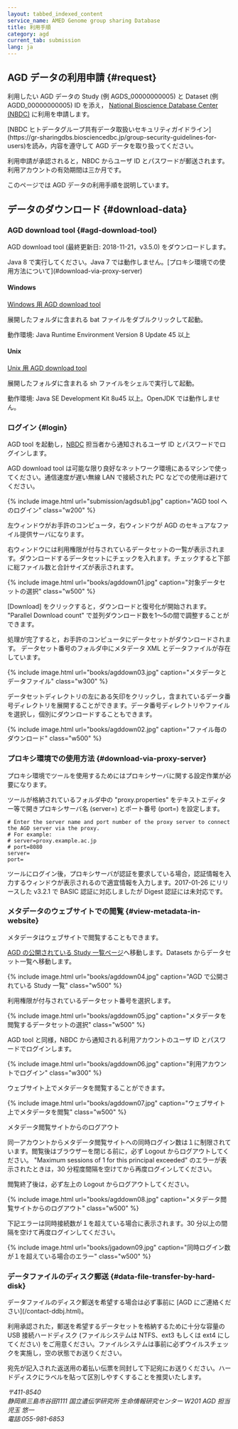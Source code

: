 ```yaml
---
layout: tabbed_indexed_content
service_name: AMED Genome group sharing Database
title: 利用手順
category: agd
current_tab: submission
lang: ja
---
```


## AGD データの利用申請  {#request}

利用したい AGD データの Study (例 AGDS\_00000000005) と Dataset (例 AGDD\_00000000005) ID を添え， [National Bioscience Database Center (NBDC)](http://gr-sharingdbs.biosciencedbc.jp/agd-guidelines) に利用を申請します。



<div class="attention" markdown="1">
[NBDC ヒトデータグループ共有データ取扱いセキュリティガイドライン](https://gr-sharingdbs.biosciencedbc.jp/group-security-guidelines-for-users)を読み，内容を遵守して AGD データを取り扱ってください。
</div>

利用申請が承認されると，NBDC からユーザ ID とパスワードが郵送されます。利用アカウントの有効期間は三か月です。

このページでは AGD データの利用手順を説明しています。

## データのダウンロード  {#download-data}

### AGD download tool  {#agd-download-tool}

AGD download tool (最終更新日: 2018-11-21，v3.5.0) をダウンロードします。


<div class="attention" markdown="1">
Java 8 で実行してください。Java 7 では動作しません。[プロキシ環境での使用方法について](#download-via-proxy-server)
</div>

#### Windows

[Windows 用 AGD download tool](/assets/files/submission/3-5-0/AGD_tool.zip)

展開したフォルダに含まれる bat ファイルをダブルクリックして起動。

<span class="red">動作環境: Java Runtime Environment Version 8 Update 45 以上</span>

#### Unix

[Unix 用 AGD download tool](/assets/files/submission/3-5-0/AGD_tool_unix.zip)

展開したフォルダに含まれる sh ファイルをシェルで実行して起動。

<span class="red">動作環境: Java SE Development Kit 8u45 以上。OpenJDK では動作しません。</span>

### ログイン  {#login}

AGD tool を起動し，[NBDC](http://gr-sharingdbs.biosciencedbc.jp/agd-guidelines) 担当者から通知されるユーザ ID とパスワードでログインします。

<div class="attention">
AGD download tool は可能な限り良好なネットワーク環境にあるマシンで使ってください。通信速度が遅い無線 LAN で接続された PC などでの使用は避けてください。
</div>


{% include image.html url="submission/agdsub1.jpg" caption="AGD tool へのログイン" class="w200" %}


左ウィンドウがお手許のコンピュータ，右ウィンドウが AGD のセキュアなファイル提供サーバになります。

右ウィンドウには利用権限が付与されているデータセットの一覧が表示されます。ダウンロードするデータセットにチェックを入れます。チェックすると下部に総ファイル数と合計サイズが表示されます。


{% include image.html url="books/agddown01.jpg" caption="対象データセットの選択" class="w500" %}


\[Download\] をクリックすると，ダウンロードと復号化が開始されます。 "Parallel Download count" で並列ダウンロード数を1～5の間で調整することができます。

処理が完了すると，お手許のコンピュータにデータセットがダウンロードされます。 データセット番号のフォルダ中にメタデータ XML とデータファイルが存在しています。


{% include image.html url="books/agddown03.jpg" caption="メタデータとデータファイル" class="w300" %}


データセットディレクトリの左にある矢印をクリックし，含まれているデータ番号ディレクトリを展開することができます。データ番号ディレクトリやファイルを選択し，個別にダウンロードすることもできます。


{% include image.html url="books/agddown02.jpg" caption="ファイル毎のダウンロード" class="w500" %}


### プロキシ環境での使用方法  {#download-via-proxy-server}

プロキシ環境でツールを使用するためにはプロキシサーバに関する設定作業が必要になります。

ツールが格納されているフォルダ中の "proxy.properties" をテキストエディター等で開きプロキシサーバ名 (server=) とポート番号 (port=) を設定します。

```
# Enter the server name and port number of the proxy server to connect the AGD server via the proxy.
# For example:
# server=proxy.example.ac.jp
# port=8080
server=
port=
```

ツールにログイン後，プロキシサーバが認証を要求している場合，認証情報を入力するウィンドウが表示されるので適宜情報を入力します。2017-01-26 にリリースした v3.2.1 で BASIC 認証に対応しましたが Digest 認証には未対応です。

### メタデータのウェブサイトでの閲覧  {#view-metadata-in-website}

メタデータはウェブサイトで閲覧することもできます。

[AGD の公開されている Study 一覧ページ](https://ddbj.nig.ac.jp/agd/viewer/view/studies)へ移動します。Datasets からデータセット一覧へ移動します。


{% include image.html url="books/agddown04.jpg" caption="AGD で公開されている Study 一覧" class="w500" %}


利用権限が付与されているデータセット番号を選択します。


{% include image.html url="books/agddown05.jpg" caption="メタデータを閲覧するデータセットの選択" class="w500" %}


AGD tool と同様，NBDC から通知される利用アカウントのユーザ ID とパスワードでログインします。


{% include image.html url="books/agddown06.jpg" caption="利用アカウントでログイン" class="w300" %}


ウェブサイト上でメタデータを閲覧することができます。


{% include image.html url="books/agddown07.jpg" caption="ウェブサイト上でメタデータを閲覧" class="w500" %}


メタデータ閲覧サイトからのログアウト

<div class="attention">
同一アカウントからメタデータ閲覧サイトへの同時ログイン数は１に制限されています。閲覧後はブラウザーを閉じる前に，必ず Logout からログアウトしてください。  
"Maximum sessions of 1 for this principal exceeded" のエラーが表示されたときは，30 分程度間隔を空けてから再度ログインしてください。
</div>

閲覧終了後は，必ず左上の Logout からログアウトしてください。


{% include image.html url="books/agddown08.jpg" caption="メタデータ閲覧サイトからのログアウト" class="w500" %}


下記エラーは同時接続数が１を超えている場合に表示されます。30 分以上の間隔を空けて再度ログインしてください。


{% include image.html url="books/jgadown09.jpg" caption="同時ログイン数が１を超えている場合のエラー" class="w500" %}


### データファイルのディスク郵送  {#data-file-transfer-by-hard-disk}


<div class="attention" markdown="1">
データファイルのディスク郵送を希望する場合は必ず事前に [AGD にご連絡ください](/contact-ddbj.html)。
</div>

利用承認された，郵送を希望するデータセットを格納するために十分な容量の USB 接続ハードディスク (ファイルシステムは NTFS、ext3 もしくは ext4 にしてください) をご用意ください。ファイルシステムは事前に必ずウイルスチェックを実施し，空の状態でお送りください。

<span class="red">宛先が記入された返送用の着払い伝票を同封して</span>下記宛にお送りください。<span class="red">ハードディスクにラベルを貼って区別しやすくすることを推奨いたします。</span>


<address markdown="1">

〒411-8540  
静岡県三島市谷田1111 国立遺伝学研究所 生命情報研究センター W201 AGD 担当 児玉 悠一  
電話:055-981-6853

</address>
